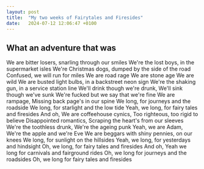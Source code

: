 ```yaml
---
layout: post
title:  "My two weeks of Fairytales and Firesides"
date:   2024-07-12 12:06:47 +0100
---
```


## What an adventure that was

We are bitter losers, snarling through our smiles
We're the lost boys, in the supermarket isles
We're Christmas dogs, dumped by the side of the road
Confused, we will run for miles
We are road rage
We are stone age
We are wild
We are busted light bulbs, in a backstreet neon sign
We're the shaking gun, in a service station line
We'll drink though we're drunk,
We'll sink though we've sunk
We're fucked but we say that we're fine
We are rampage,
Missing back page's in our spine
We long, for journeys and the roadside
We long, for starlight and the low tide
Yeah, we long, for fairy tales and firesides
And oh,
We are coffeehouse cynics,
Too righteous, too rigid to believe
Disappointed romantics,
Scraping the heart's from our sleeves
We're the toothless drunk,
We're the ageing punk
Yeah, we are Adam,
We're the apple and we're Eve
We are beggars with shiny pennies, on our knees
We long, for sunlight on the hillsides
Yeah, we long, for yesterdays and hindsight
Oh, we long, for fairy tales and firesides
And oh,
Yeah we long for carnivals and fairground rides
Oh, we long for journeys and the roadsides
Oh, we long for fairy tales and firesides